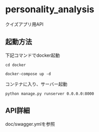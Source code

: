 # personality_analysis
クイズアプリ用API

## 起動方法

下記コマンドでdocker起動

`cd docker`

`docker-compose up -d`

コンテナに入り、サーバー起動

`python manage.py runserver 0.0.0.0:8000`

## API詳細
doc/swagger.ymlを参照

